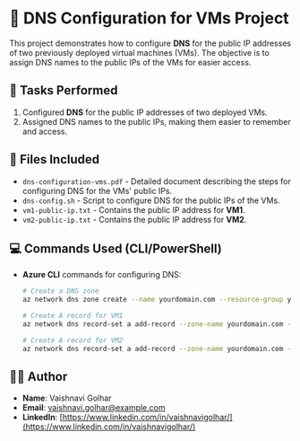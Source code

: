 
# 📘 DNS Configuration for VMs Project

This project demonstrates how to configure **DNS** for the public IP addresses of two previously deployed virtual machines (VMs). The objective is to assign DNS names to the public IPs of the VMs for easier access.

## 📝 Tasks Performed
1. Configured **DNS** for the public IP addresses of two deployed VMs.
2. Assigned DNS names to the public IPs, making them easier to remember and access.

## 📂 Files Included
- `dns-configuration-vms.pdf` - Detailed document describing the steps for configuring DNS for the VMs' public IPs.
- `dns-config.sh` - Script to configure DNS for the public IPs of the VMs.
- `vm1-public-ip.txt` - Contains the public IP address for **VM1**.
- `vm2-public-ip.txt` - Contains the public IP address for **VM2**.

## 💻 Commands Used (CLI/PowerShell)
- **Azure CLI** commands for configuring DNS:
    ```bash
    # Create a DNS zone
    az network dns zone create --name yourdomain.com --resource-group yourResourceGroup

    # Create A record for VM1
    az network dns record-set a add-record --zone-name yourdomain.com --resource-group yourResourceGroup --name vm1 --ipv4-address your_vm1_public_ip

    # Create A record for VM2
    az network dns record-set a add-record --zone-name yourdomain.com --resource-group yourResourceGroup --name vm2 --ipv4-address your_vm2_public_ip
    ```

## 👩‍💻 Author
- **Name**: Vaishnavi Golhar  
- **Email**: vaishnavi.golhar@example.com  
- **LinkedIn**: [https://www.linkedin.com/in/vaishnavigolhar/](https://www.linkedin.com/in/vaishnavigolhar/)
